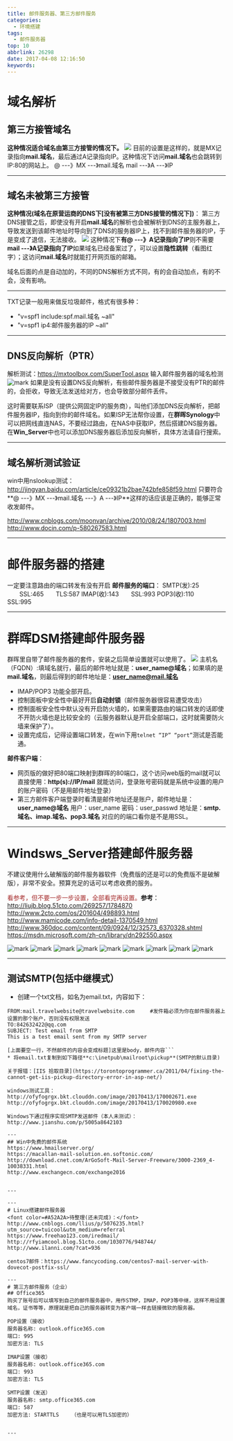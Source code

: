 ```yaml
---
title: 邮件服务器、第三方邮件服务
categories:
  - 环境搭建
tags:
  - 邮件服务器
top: 10
abbrlink: 26298
date: 2017-04-08 12:16:50
keywords:
---
```


# 域名解析
## 第三方接管域名
**这种情况适合域名由第三方接管的情况下。**
![](http://ofyfogrgx.bkt.clouddn.com/youjianjiexi.png)
目前的设置是这样的，就是MX记录指向**mail.域名**，最后通过A记录指向IP。这种情况下访问**mail.域名**也会跳转到IP:80的网站上。
@ \-\--》MX \-\--》mail.域名
mail \-\--》A \-\--》IP

---
## 域名未被第三方接管
**这种情况(域名在原营运商的DNS下[没有被第三方DNS接管的情况下])**：
第三方DNS接管之后，即使没有开启**mail.域名**的解析也会被解析到DNS的主服务器上，导致发送到该邮件地址时导向到了DNS的服务器IP上，找不到邮件服务器的IP，于是变成了退信，无法接收。
![](http://ofyfogrgx.bkt.clouddn.com/%E9%82%AE%E4%BB%B6%E8%A7%A3%E6%9E%902.png)
这种情况下**有@ ---》A记录指向了IP**则不需要**mail ---》A记录指向了IP**如果域名已经备案过了，可以设置**隐性跳转**（看图红字）；这访问**mail.域名**时就能打开网页版的邮箱。

域名后面的点是自动加的，不同的DNS解析方式不同，有的会自动加点，有的不会，没有影响。

---
TXT记录一般用来做反垃圾邮件，格式有很多种：

* "v=spf1 include:spf.mail.域名 ~all"
* "v=spf1 ip4:邮件服务器的IP ~all"

---
## DNS反向解析（PTR）
解析测试：https://mxtoolbox.com/SuperTool.aspx
输入邮件服务器的域名检测
![mark](http://ofyfogrgx.bkt.clouddn.com/image/20170413/155031547.png)
如果是没有设置DNS反向解析，有些邮件服务器是不接受没有PTR的邮件的，会拒收，导致无法发送给对方，也会导致部分邮件丢件。

这时需要联系ISP（提供公网固定IP的服务商），叫他们添加DNS反向解析，把邮件服务器IP，指向到你的邮件域名。如果ISP无法帮你设置，在**群晖Synology**中可以把网线直连NAS，不要经过路由，在NAS中获取IP，然后搭建DNS服务器。在**Win_Server**中也可以添加DNS服务器后添加反向解析，具体方法请自行搜索。

---
## 域名解析测试验证
win中用nslookup测试：http://jingyan.baidu.com/article/ce09321b2bae742bfe858f59.html
只要符合**@ \-\--》MX \-\--》mail.域名 \-\--》A \-\--》IP**这样的话应该是正确的，能够正常收发邮件。

http://www.cnblogs.com/moonvan/archive/2010/08/24/1807003.html
http://www.docin.com/p-580267583.html

---
# 邮件服务器的搭建
一定要注意路由的端口转发有没有开启
**邮件服务的端口**：
SMTP(发):25 　　SSL:465　　TLS:587
IMAP(收):143　　SSL:993
POP3(收):110　　SSL:995

---
# 群晖DSM搭建邮件服务器
群晖里自带了邮件服务器的套件，安装之后简单设置就可以使用了。
![](http://ofyfogrgx.bkt.clouddn.com/1111132435363.png)
主机名（FQDN）:填域名就行，最后的邮件地址就是：**user_name@域名**；如果填的是**mail.域名**，则最后得到的邮件地址是：**user_name@mail.域名**

* IMAP/POP3 功能全部开启。
* 控制面板中安全性中最好开启**自动封锁**（邮件服务器很容易遭受攻击）
* 控制面板安全性中默认没有开启防火墙的，如果需要路由的端口转发的话即使不开防火墙也是比较安全的（云服务器默认是开启全部端口，这时就需要防火墙来保护了）。
* 设置完成后，记得设置端口转发，在win下用`telnet “IP” “port”`测试是否能通。

**邮件客户端**：

* 网页版的做好把80端口映射到群晖的80端口，这个访问web版的mail就可以直接使用：**http(s)://IP/mail** 就能访问，登录账号密码就是系统中设置的用户的账户密码（不是用邮件地址登录）
* 第三方邮件客户端登录时看清是邮件地址还是账户，邮件地址是：**user_name@域名** 用户：user_name 密码：user_passwd
地址是：**smtp.域名、imap.域名、pop3.域名**   对应的的端口看你是不是用SSL。

---
# Windsws_Server搭建邮件服务器
不建议使用什么破解版的邮件服务器软件（免费版的还是可以的免费版不是破解版），非常不安全。预算充足的话可以考虑收费的服务。

<font color=#A52A2A>看参考，但不要一步一步设置，全部看完再设置。</font>**参考**：
http://liujb.blog.51cto.com/269257/1784870
http://www.2cto.com/os/201604/498893.html
http://www.mamicode.com/info-detail-1370549.html
http://www.360doc.com/content/09/0924/12/32573_6370328.shtml
https://msdn.microsoft.com/zh-cn/library/dn292550.aspx

![mark](http://ofyfogrgx.bkt.clouddn.com/image/20170410/130228027.png)
![mark](http://ofyfogrgx.bkt.clouddn.com/image/20170410/130242002.png)
![mark](http://ofyfogrgx.bkt.clouddn.com/image/20170410/130253217.png)
![mark](http://ofyfogrgx.bkt.clouddn.com/image/20170410/130301361.png)
![mark](http://ofyfogrgx.bkt.clouddn.com/image/20170410/130308602.png)
![mark](http://ofyfogrgx.bkt.clouddn.com/image/20170410/130315954.png)
![mark](http://ofyfogrgx.bkt.clouddn.com/image/20170410/130322970.png)
![mark](http://ofyfogrgx.bkt.clouddn.com/image/20170410/130330673.png)
![mark](http://ofyfogrgx.bkt.clouddn.com/image/20170410/130338673.png)

---
## 测试SMTP(包括中继模式）

* 创建一个txt文档，如名为email.txt，内容如下：
```
FROM:mail.travelwebsite@travelwebsite.com     #发件箱必须为你在邮件服务器上设置的那个账户，否则没有权限发送
TO:842632422@qq.com
SUBJECT: Test email from SMTP
This is a test email sent from my SMTP server

[上面要空一行，不然邮件的内容会变成标题]这里是body，邮件内容```
* 将email.txt复制到如下路径**c:\inetpub\mailroot\pickup**(SMTP的默认目录)

关于报错：[IIS 拾取目录](https://torontoprogrammer.ca/2011/04/fixing-the-cannot-get-iis-pickup-directory-error-in-asp-net/)

windows测试工具：
http://ofyfogrgx.bkt.clouddn.com/image/20170413/170002671.exe
http://ofyfogrgx.bkt.clouddn.com/image/20170413/170020980.exe

Windows下通过程序实现SMTP发送邮件（本人未测试）：http://www.jianshu.com/p/5005a8642103

---
## Win中免费的邮件系统
https://www.hmailserver.org/
https://macallan-mail-solution.en.softonic.com/
http://download.cnet.com/ArGoSoft-Mail-Server-Freeware/3000-2369_4-10038331.html
http://www.exchangecn.com/exchange2016


---

---
# Linux搭建邮件服务器
<font color=#A52A2A>待整理(还未完成)：</font>
http://www.cnblogs.com/llius/p/5076235.html?utm_source=tuicool&utm_medium=referral
https://www.freehao123.com/iredmail/
http://rfyiamcool.blog.51cto.com/1030776/948744/
http://www.ilanni.com/?cat=936

centos7邮件：https://www.fancycoding.com/centos7-mail-server-with-dovecot-postfix-ssl/

---
# 第三方邮件服务（企业）
## Office365
购买了账号后可以填写到自己的邮件服务器中，用作STMP，IMAP，POP3等中继，这样不用设置域名，证书等等，原理就是把自己的服务器转变为客户端一样去链接微软的服务器。

POP设置（接收）
服务器名称: outlook.office365.com
端口: 995
加密方法: TLS

IMAP设置（接收）
服务器名称: outlook.office365.com
端口: 993
加密方法: TLS

SMTP设置（发送）
服务器名称: smtp.office365.com
端口: 587
加密方法: STARTTLS    （也是可以用TLS加密的）


---